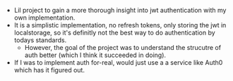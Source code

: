 - Lil project to gain a more thorough insight into jwt authentication with my own implementation.
- It is a simplistic implementation, no refresh tokens, only storing the jwt in localstorage, so it's definitly not the best way to do authentication by todays standards.
  - However, the goal of the project was to understand the strucutre of auth better (which I think it succeeded in doing).
- If I was to implement auth for-real, would just use a a service like Auth0 which has it figured out.
